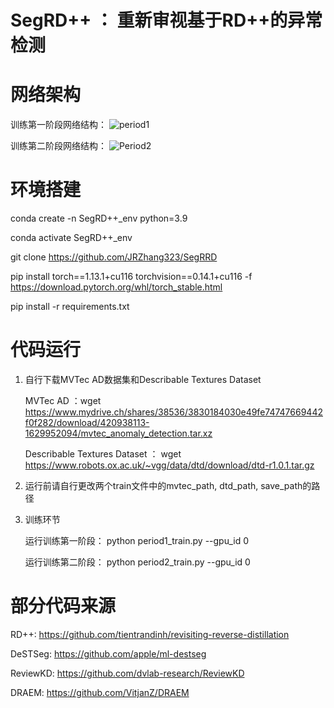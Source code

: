 # SegRD++ ： 重新审视基于RD++的异常检测

# 网络架构

训练第一阶段网络结构：
![period1](https://github.com/JRZhang323/SegRRD/assets/168359661/5c64113e-09cb-4154-81ab-3e7c77e3cfee)

训练第二阶段网络结构：
![Period2](https://github.com/JRZhang323/SegRRD/assets/168359661/3b44757c-37e7-4b47-b755-82e0e8846f03)


# 环境搭建

conda create -n SegRD++_env python=3.9

conda activate SegRD++_env

git clone https://github.com/JRZhang323/SegRRD

pip install torch==1.13.1+cu116 torchvision==0.14.1+cu116 -f https://download.pytorch.org/whl/torch_stable.html

pip install -r requirements.txt


# 代码运行

1. 自行下载MVTec AD数据集和Describable Textures Dataset
 
    MVTec AD ：wget https://www.mydrive.ch/shares/38536/3830184030e49fe74747669442f0f282/download/420938113-1629952094/mvtec_anomaly_detection.tar.xz
 
    Describable Textures Dataset ： wget https://www.robots.ox.ac.uk/~vgg/data/dtd/download/dtd-r1.0.1.tar.gz

2. 运行前请自行更改两个train文件中的mvtec_path, dtd_path, save_path的路径
   
3. 训练环节

    运行训练第一阶段： python period1_train.py --gpu_id 0

    运行训练第二阶段： python period2_train.py --gpu_id 0


# 部分代码来源

RD++: https://github.com/tientrandinh/revisiting-reverse-distillation

DeSTSeg: https://github.com/apple/ml-destseg

ReviewKD: https://github.com/dvlab-research/ReviewKD

DRAEM: https://github.com/VitjanZ/DRAEM

